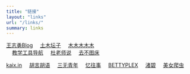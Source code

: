 ```yaml
---
title: "链接"
layout: "links"
url: "/links/"
summary: links
---
```

[王志勇Blog](http://www.auiou.com/)
&nbsp;&nbsp;&nbsp;&nbsp;[土木坛子](https://tumutanzi.com/)
&nbsp;&nbsp;&nbsp;&nbsp;[木木木木木](https://immmmm.com/)	
&nbsp;&nbsp;&nbsp;&nbsp;[教学工具导航](https://edui.fun/)	
&nbsp;&nbsp;&nbsp;&nbsp;[杜老师说](https://dusays.com/)	
&nbsp;&nbsp;&nbsp;&nbsp;[去不图床](https://7bu.top/)

[kaix.in](https://kaix.in/)
&nbsp;&nbsp;&nbsp;&nbsp;[胡言胡语](https://husay.cc/)
&nbsp;&nbsp;&nbsp;&nbsp;[三无青年](https://www.duanxiansen.com/)
&nbsp;&nbsp;&nbsp;&nbsp;[忆往事](https://yiws.net/)
&nbsp;&nbsp;&nbsp;&nbsp;[BETTYPLEX](http://forbetty.com/)
&nbsp;&nbsp;&nbsp;&nbsp;[渚碧](https://jubeny.com/)
&nbsp;&nbsp;&nbsp;&nbsp;[美女爬虫](http://h4ck.org.cn/)

